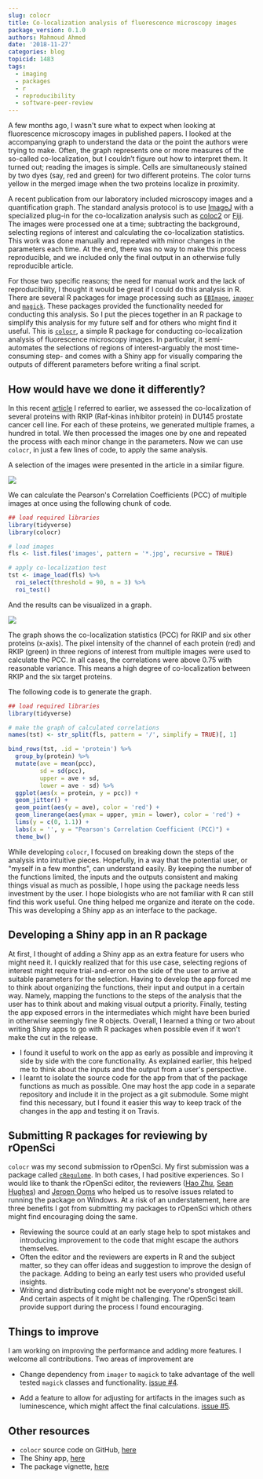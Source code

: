 ```yaml
---
slug: colocr
title: Co-localization analysis of fluorescence microscopy images
package_version: 0.1.0
authors: Mahmoud Ahmed
date: '2018-11-27'
categories: blog
topicid: 1483
tags:
  - imaging
  - packages
  - r
  - reproducibility
  - software-peer-review
---
```


A few months ago, I wasn't sure what to expect when looking at fluorescence microscopy images in published papers. I looked at the accompanying graph to understand the data or the point the authors were trying to make. Often, the graph represents one or more measures of the so-called co-localization, but I couldn’t figure out how to interpret them. It turned out; reading the images is simple. Cells are simultaneously stained by two dyes (say, red and green) for two different proteins. The color turns yellow in the merged image when the two proteins localize in proximity. 

A recent publication from our laboratory included microscopy images and a quantification graph. The standard analysis protocol is to use [ImageJ](https://imagej.nih.gov/ij/index.html) with a specialized plug-in for the co-localization analysis such as [coloc2](https://imagej.net/Coloc_2) or [Fiji](https://fiji.sc). The images were processed one at a time; subtracting the background, selecting regions of interest and calculating the co-localization statistics. This work was done manually and repeated with minor changes in the parameters each time. At the end, there was no way to make this process reproducible, and we included only the final output in an otherwise fully reproducible article.

For those two specific reasons; the need for manual work and the lack of reproducibility, I thought it would be great if I could do this analysis in R. There are several R packages for image processing such as [`EBImage`](http://bioconductor.org/packages/EBImage/), [`imager`](https://CRAN.R-project.org/package=imager) and [`magick`](https://CRAN.R-project.org/package=magick). These packages provided the functionality needed for conducting this analysis. So I put the pieces together in an R package to simplify this analysis for my future self and for others who might find it useful. This is [`colocr`](https://github.com/ropensci/colocr), a simple R package for conducting co-localization analysis of fluorescence microscopy images. In particular, it semi-automates the selections of regions of interest-arguably the most time-consuming step- and comes with a Shiny app for visually comparing the outputs of different parameters before writing a final script. 

## How would have we done it differently?

In this recent [article](https://www.mdpi.com/2072-6694/10/8/273/htm) I referred to earlier, we assessed the co-localization of several proteins with RKIP (Raf-kinas inhibitor protein) in DU145 prostate cancer cell line. For each of these proteins, we generated multiple frames, a hundred in total. We then processed the images one by one and repeated the process with each minor change in the parameters. Now we can use `colocr`, in just a few lines of code, to apply the same analysis.

A selection of the images were presented in the article in a similar figure.

![](/img/blog-images/2018-11-27-colocr/images.png)


We can calculate the Pearson's Correlation Coefficients (PCC) of multiple images at once using the following chunk of code.

```r
## load required libraries
library(tidyverse)
library(colocr)

# load images
fls <- list.files('images', pattern = '*.jpg', recursive = TRUE)

# apply co-localization test
tst <- image_load(fls) %>%
  roi_select(threshold = 90, n = 3) %>%
  roi_test()
```

And the results can be visualized in a graph.

![](/img/blog-images/2018-11-27-colocr/graph.png)

The graph shows the co-localization statistics (PCC) for RKIP and six other proteins (x-axis). The pixel intensity of the channel of each protein (red) and RKIP (green) in three regions of interest from multiple images were used to calculate the PCC. In all cases, the correlations were above 0.75 with reasonable variance. This means a high degree of co-localization between RKIP and the six target proteins.

The following code is to generate the graph.

```r
## load required libraries
library(tidyverse)

# make the graph of calculated correlations
names(tst) <- str_split(fls, pattern = '/', simplify = TRUE)[, 1]

bind_rows(tst, .id = 'protein') %>%
  group_by(protein) %>%
  mutate(ave = mean(pcc),
         sd = sd(pcc),
         upper = ave + sd,
         lower = ave - sd) %>%
  ggplot(aes(x = protein, y = pcc)) +
  geom_jitter() +
  geom_point(aes(y = ave), color = 'red') +
  geom_linerange(aes(ymax = upper, ymin = lower), color = 'red') +
  lims(y = c(0, 1.1)) +
  labs(x = '', y = "Pearson's Correlation Coefficient (PCC)") +
  theme_bw()
```

While developing `colocr`, I focused on breaking down the steps of the analysis into intuitive pieces. Hopefully, in a way that the potential user, or "myself in a few months", can understand easily. By keeping the number of the functions limited, the inputs and the outputs consistent and making things visual as much as possible, I hope using the package needs less investment by the user. I hope biologists who are not familiar with R can still find this work useful. One thing helped me organize and iterate on the code. This was developing a Shiny app as an interface to the package.

## Developing a Shiny app in an R package

At first, I thought of adding a Shiny app as an extra feature for users who might need it. I quickly realized that for this use case, selecting regions of interest might require trial-and-error on the side of the user to arrive at suitable parameters for the selection. Having to develop the app forced me to think about organizing the functions, their input and output in a certain way. Namely, mapping the functions to the steps of the analysis that the user has to think about and making visual output a priority. Finally, testing the app exposed errors in the intermediates which might have been buried in otherwise seemingly fine R objects. Overall, I learned a thing or two about writing Shiny apps to go with R packages when possible even if it won't make the cut in the release.

* I found it useful to work on the app as early as possible and improving it side by side with the core functionality. As explained earlier, this helped me to think about the inputs and the output from a user's perspective.
*  I learnt to isolate the source code for the app from that of the package functions as much as possible. One may host the app code in a separate repository and include it in the project as a git submodule. Some might find this necessary, but I found it easier this way to keep track of the changes in the app and testing it on Travis.

## Submitting R packages for reviewing by rOpenSci

`colocr` was my second submission to rOpenSci. My first submission was a package called [`cRegulome`](https://github.com/ropensci/cRegulome). In both cases, I had positive experiences. So I would like to thank the rOpenSci editor, the reviewers ([Hao Zhu](https://github.com/haozhu233), [Sean Hughes](https://github.com/seaaan)) and [Jeroen Ooms](https://github.com/jeroen) who helped us to resolve issues related to running the package on Windows. At a risk of an understatement, here are three benefits I got from submitting my packages to rOpenSci which others might find encouraging doing the same.

* Reviewing the source could at an early stage help to spot mistakes and introducing improvement to the code that might escape the authors themselves.
* Often the editor and the reviewers are experts in R and the subject matter, so they can offer ideas and suggestion to improve the design of the package. Adding to being an early test users who provided useful insights.
* Writing and distributing code might not be everyone's strongest skill. And certain aspects of it might be challenging. The rOpenSci team provide support during the process I found encouraging.

## Things to improve

I am working on improving the performance and adding more features. I welcome all contributions. Two areas of improvement are

* Change dependency from `imager` to `magick` to take advantage of the well tested `magick` classes and functionality. [issue #4](https://github.com/ropensci/colocr/issues/4).

* Add a feature to allow for adjusting for artifacts in the images such as luminescence, which might affect the final calculations. [issue #5](https://github.com/ropensci/colocr/issues/5).

## Other resources

* `colocr` source code on GitHub, [here](https://github.com/ropensci/colocr)
* The Shiny app, [here](https://mahshaaban.shinyapps.io/colocr_app2/)
* The package vignette, [here](https://github.com/ropensci/colocr/blob/master/vignettes/using_colocr.Rmd)
